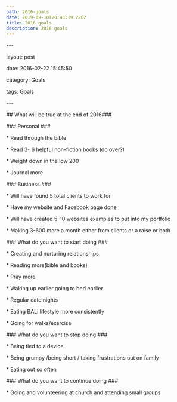 ```yaml
---
path: 2016-goals
date: 2019-09-10T20:43:19.220Z
title: 2016 goals
description: 2016 goals
---
```

\---

layout: post

date:   2016-02-22 15:45:50

category: Goals

tags: Goals

\---





\## What will be true at the end of 2016###



\### Personal ###

\* Read through the bible

\* Read 3- 6 helpful non-fiction books (do over?)

\* Weight down in the low 200

\* Journal more



\### Business ###

\* Will have found 5 total clients to work for

\* Have my website and Facebook page done 

\* Will have created 5-10 websites examples to put into my portfolio

\* Making 3-600 more a month either from clients or a raise or both 



\### What do you want to start doing ###

\* Creating and nurturing relationships 

\* Reading more(bible and books)

\* Pray more 

\* Waking up earlier going to bed earlier

\* Regular date nights

\* Eating BALi lifestyle more consistently 

\* Going for walks/exercise  



\### What do you want to stop doing ###

\* Being tied to a device 

\* Being grumpy /being short / taking frustrations out on family 

\* Eating out so often



\### What do you want to continue doing ###

\* Going and volunteering at church and attending small groups
